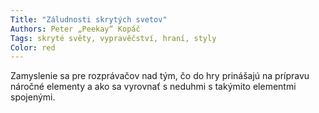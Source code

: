 ```yaml
---
Title: "Záludnosti skrytých svetov"
Authors: Peter „Peekay“ Kopáč
Tags: skryté světy, vypravěčství, hraní, styly
Color: red
---
```

Zamyslenie sa pre rozprávačov nad tým, čo do hry prinášajú na prípravu náročné elementy a ako sa vyrovnať s neduhmi s takýmito elementmi spojenými.
